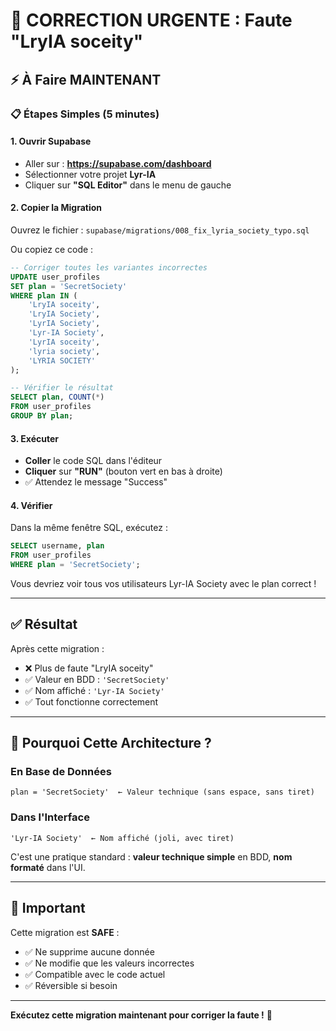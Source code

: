 # 🔧 CORRECTION URGENTE : Faute "LryIA soceity"

## ⚡ À Faire MAINTENANT

### 📋 Étapes Simples (5 minutes)

#### 1. Ouvrir Supabase
- Aller sur : **https://supabase.com/dashboard**
- Sélectionner votre projet **Lyr-IA**
- Cliquer sur **"SQL Editor"** dans le menu de gauche

#### 2. Copier la Migration

Ouvrez le fichier : `supabase/migrations/008_fix_lyria_society_typo.sql`

Ou copiez ce code :

```sql
-- Corriger toutes les variantes incorrectes
UPDATE user_profiles 
SET plan = 'SecretSociety'
WHERE plan IN (
    'LryIA soceity',
    'LryIA Society', 
    'LyrIA Society',
    'Lyr-IA Society',
    'LyrIA soceity',
    'lyria society',
    'LYRIA SOCIETY'
);

-- Vérifier le résultat
SELECT plan, COUNT(*) 
FROM user_profiles 
GROUP BY plan;
```

#### 3. Exécuter

- **Coller** le code SQL dans l'éditeur
- **Cliquer** sur **"RUN"** (bouton vert en bas à droite)
- ✅ Attendez le message "Success"

#### 4. Vérifier

Dans la même fenêtre SQL, exécutez :

```sql
SELECT username, plan 
FROM user_profiles 
WHERE plan = 'SecretSociety';
```

Vous devriez voir tous vos utilisateurs Lyr-IA Society avec le plan correct !

---

## ✅ Résultat

Après cette migration :

- ❌ Plus de faute "LryIA soceity"
- ✅ Valeur en BDD : `'SecretSociety'`
- ✅ Nom affiché : `'Lyr-IA Society'`
- ✅ Tout fonctionne correctement

---

## 🎯 Pourquoi Cette Architecture ?

### En Base de Données
```
plan = 'SecretSociety'  ← Valeur technique (sans espace, sans tiret)
```

### Dans l'Interface
```
'Lyr-IA Society'  ← Nom affiché (joli, avec tiret)
```

C'est une pratique standard : **valeur technique simple** en BDD, **nom formaté** dans l'UI.

---

## 🚨 Important

Cette migration est **SAFE** :
- ✅ Ne supprime aucune donnée
- ✅ Ne modifie que les valeurs incorrectes
- ✅ Compatible avec le code actuel
- ✅ Réversible si besoin

---

**Exécutez cette migration maintenant pour corriger la faute !** 🚀

